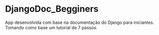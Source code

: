# DjangoDoc_Begginers
App desenvolvida com base na documentação do Django para iniciantes. Tomando como base um tutorial de 7 passos.
